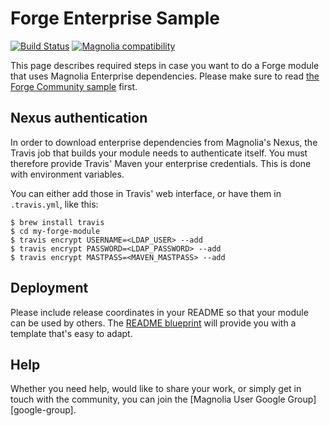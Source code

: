 # Forge Enterprise Sample

[![Build Status](https://travis-ci.com/magnolia-community/forge-enterprise-sample.svg?branch=master)](https://travis-ci.com/magnolia-community/forge-enterprise-sample) [![Magnolia compatibility](https://img.shields.io/badge/magnolia-6.0-brightgreen.svg)](https://www.magnolia-cms.com)

This page describes required steps in case you want to do a Forge module that 
uses Magnolia Enterprise dependencies. Please make sure to read [the Forge 
Community sample][ce-readme] first.

## Nexus authentication

In order to download enterprise dependencies from Magnolia's Nexus, the Travis 
job that builds your module needs to authenticate itself. You must therefore 
provide Travis' Maven your enterprise credentials. This is done with 
environment variables.

You can either add those in Travis' web interface, or have them in 
`.travis.yml`, like this:

    $ brew install travis
    $ cd my-forge-module
    $ travis encrypt USERNAME=<LDAP_USER> --add
    $ travis encrypt PASSWORD=<LDAP_PASSWORD> --add
    $ travis encrypt MASTPASS=<MAVEN_MASTPASS> --add

## Deployment

Please include release coordinates in your README so that your module can be 
used by others. The [README blueprint][blueprint] will provide you with a 
template that's easy to adapt.

## Help

Whether you need help, would like to share your work, or simply get in touch 
with the community, you can join the [Magnolia User Google 
Group][google-group].

[blueprint]:https://github.com/magnolia-community/forge-community-sample/blob/master/README-blueprint.md
[magnolia-community]:https://github.com/magnolia-community
[ce-readme]:https://github.com/magnolia-community/forge-community-sample
